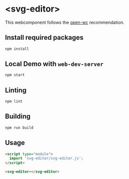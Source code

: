 # \<svg-editor>

This webcomponent follows the [open-wc](https://github.com/open-wc/open-wc) recommendation.

## Install required packages

```bash
npm install
```

## Local Demo with `web-dev-server`

```bash
npm start
```

## Linting

```bash
npm lint
```

## Building

```bash
npm run build
```

## Usage

```html
<script type="module">
  import 'svg-editor/svg-editor.js';
</script>

<svg-editor></svg-editor>
```
